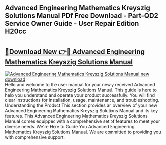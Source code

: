 ## Advanced Engineering Mathematics Kreyszig Solutions Manual PDf Free Download - Part-QD2 Service Owner Guide - User Repair Edition H20cc

# <h2><a href="http://bc55494.oget.top/?id=Advanced+Engineering+Mathematics+Kreyszig+Solutions+Manual">🔗Download New 👉🔴 Advanced Engineering Mathematics Kreyszig Solutions Manual</a></h2>

[![Advanced Engineering Mathematics Kreyszig Solutions Manual new download](https://i.imgur.com/5g1atiW.png)](http://bc55494.oget.top/?id=Advanced+Engineering+Mathematics+Kreyszig+Solutions+Manual)
Hello and welcome to the user manual for your newly received Advanced Engineering Mathematics Kreyszig Solutions Manual. This guide is here to help you understand and operate your product successfully. You will find clear instructions for installation, usage, maintenance, and troubleshooting. Understanding the Product This section provides an overview of your new Advanced Engineering Mathematics Kreyszig Solutions Manual and its key features. This Advanced Engineering Mathematics Kreyszig Solutions Manual comes equipped with a comprehensive set of features to meet your diverse needs. We're Here to Guide You Advanced Engineering Mathematics Kreyszig Solutions Manual. We are committed to providing you with comprehensive support.
